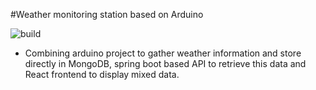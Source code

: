 #Weather monitoring station based on Arduino

![build](https://circleci.com/gh/marcinpietrosian/arduino-weather-station.png?circle-token=afeb7203737fcd6000e9112ba237739741130a57)

* Combining arduino project to gather weather information and store directly in MongoDB, spring boot based API to retrieve this data and React frontend to display mixed data. 